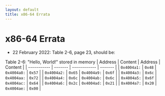 ```yaml
---
layout: default
title: x86-64 Errata
---
```

# x86-64 Errata

* 22 February 2022: Table 2-6, page 23, should be:

Table 2-6: "Hello, World!" stored in memory
|   Address   | Content |   Address    | Content |
| ----------- | ------- | ------------ | ------- |
| `0x4004a1:` | `0x48`  | `0x4004a8:`  | `0x57`  |
| `0x4004a2:` | `0x65`  | `0x4004a9:`  | `0x6f`  |
| `0x4004a3:` | `0x6c`  | `0x4004aa:`  | `0x72`  |
| `0x4004a4:` | `0x6c`  | `0x4004ab:`  | `0x6c`  |
| `0x4004a5:` | `0x6f`  | `0x4004ac:`  | `0x64`  |
| `0x4004a6:` | `0x2c`  | `0x4004ad:`  | `0x21`  |
| `0x4004a7:` | `0x20`  | `0x4004ae:`  | `0x00`  |
